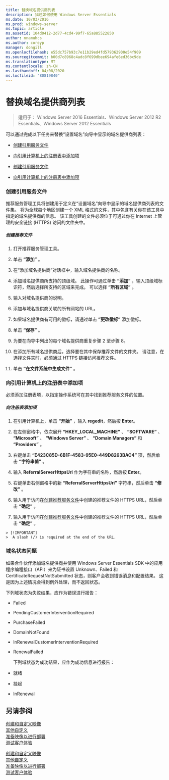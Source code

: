 ```yaml
---
title: 替换域名提供商列表
description: 描述如何使用 Windows Server Essentials
ms.date: 10/03/2016
ms.prod: windows-server
ms.topic: article
ms.assetid: 104d0412-2d77-4cd4-99f7-65a885522850
author: nnamuhcs
ms.author: coreyp
manager: dongill
ms.openlocfilehash: e55dc757b93c7e11b29ed4fd579362900e54f909
ms.sourcegitcommit: b00d7c8968c4adc8f699dbee694afe6ed36bc9de
ms.translationtype: MT
ms.contentlocale: zh-CN
ms.lasthandoff: 04/08/2020
ms.locfileid: "80819840"
---
```

# <a name="replace-the-list-of-domain-name-providers"></a>替换域名提供商列表

>适用于： Windows Server 2016 Essentials、Windows Server 2012 R2 Essentials、Windows Server 2012 Essentials

可以通过完成以下任务来替换“设置域名”向导中显示的域名提供商列表：  


-   [创建引用服务文件](Replace-the-List-of-Domain-Name-Providers.md#BKMK_ReferralFiles)  

-   [向引用计算机上的注册表中添加项](Replace-the-List-of-Domain-Name-Providers.md#BKMK_AddRegistry)  

-   [创建引用服务文件](../install/Replace-the-List-of-Domain-Name-Providers.md#BKMK_ReferralFiles)  

-   [向引用计算机上的注册表中添加项](../install/Replace-the-List-of-Domain-Name-Providers.md#BKMK_AddRegistry)  


###  <a name="create-the-referral-service-files"></a><a name="BKMK_ReferralFiles"></a>创建引用服务文件  
 推荐服务管理工具将创建用于定义在“设置域名”向导中显示的域名提供商列表的文件集。 将为全球每个地区创建一个 XML 格式的文件，其中包含有关你在该工具中指定的域名提供商的信息。 该工具创建的文件必须位于可通过你在 Internet 上管理的安全链接 (HTTPS) 访问的文件夹中。  

##### <a name="to-create-the-referral-files"></a>创建推荐文件  

1.  打开推荐服务管理工具。  

2.  单击 **“添加”** 。  

3.  在“添加域名提供商”对话框中，输入域名提供商的名称。  

4.  添加域名提供商所支持的顶级域。 此操作可通过单击 **“添加”** ，输入顶级域标识符，然后选择所支持的区域来完成。 可以选择 **“所有区域”** 。  

5.  输入对域名提供商的说明。  

6.  添加与域名提供商关联的所有网站的 URL。  

7.  如果域名提供商有可用的徽标，请通过单击 **“更改徽标”** 添加徽标。  

8.  单击 **“保存”** 。  

9. 为要在向导中列出的每个域名提供商重复步骤 2 至步骤 8。  

10. 在添加所有域名提供商后，选择要在其中保存推荐文件的文件夹。 请注意，在选择文件夹时，必须通过 HTTPS 链接访问推荐文件。  

11. 单击 **“在文件系统中生成文件”** 。  

###  <a name="add-an-entry-to-the-registry-on-the-reference-computer"></a><a name="BKMK_AddRegistry"></a>向引用计算机上的注册表中添加项  
 必须添加注册表项，以指定操作系统可在其中找到推荐服务文件的位置。  

##### <a name="to-add-a-key-to-the-registry"></a>向注册表添加项  

1.  在引用计算机上，单击 **“开始”** ，输入 **regedit**，然后按 **Enter**。  

2.  在左侧窗格中，依次展开 **“HKEY_LOCAL_MACHINE”** 、 **“SOFTWARE”** 、 **“Microsoft”** 、 **“Windows Server”** 、 **“Domain Managers”** 和 **“Providers”** 。  

3.  右键单击 **“E423C85D-6B1F-4583-95E0-449D8263BAC4”** 项，然后单击 **“字符串值”** 。  

4.  输入 **ReferralServerHttpsUri** 作为字符串的名称，然后按 **Enter**。  

5.  右键单击右侧窗格中的新 **“ReferralServerHttpsUri”** 字符串，然后单击 **“修改”** 。  


6.  输入用于访问在[创建推荐服务文件](Replace-the-List-of-Domain-Name-Providers.md#BKMK_ReferralFiles)中创建的推荐文件的 HTTPS URL，然后单击 **“确定”** 。  

6.  输入用于访问在[创建推荐服务文件](../install/Replace-the-List-of-Domain-Name-Providers.md#BKMK_ReferralFiles)中创建的推荐文件的 HTTPS URL，然后单击 **“确定”** 。  


~~~
> [!IMPORTANT]
>  A slash (/) is required at the end of the URL.  
~~~

###  <a name="domain-name-status-issues"></a><a name="BKMK_ReplaceDomainNameProviders"></a>域名状态问题  
 如果合作伙伴添加域名提供商并使用 Windows Server Essentials SDK 中的应用程序编程接口（API）来为证书设置 Unknown、Failed 和 CertificateRequestNotSubmitted 状态，则客户会收到错误消息和配置结果。 这是因为上述情况会得到例外处理，而不返回状态。  

 下列域状态为失败结果，应作为错误进行报告：  

- Failed  

- PendingCustomerInterventionRequired  

- PurchaseFailed  

- DomainNotFound  

- InRenewalCustomerInterventionRequired  

- RenewalFailed  

  下列域状态为成功结果，应作为成功信息进行报告：  

- 就绪  

- 挂起  

- InRenewal  

## <a name="see-also"></a>另请参阅  

 [创建和自定义映像](Creating-and-Customizing-the-Image.md)   
 [其他自定义](Additional-Customizations.md)   
 [准备映像以进行部署](Preparing-the-Image-for-Deployment.md)   
 [测试客户体验](Testing-the-Customer-Experience.md)

 [创建和自定义映像](../install/Creating-and-Customizing-the-Image.md)   
 [其他自定义](../install/Additional-Customizations.md)   
 [准备映像以进行部署](../install/Preparing-the-Image-for-Deployment.md)   
 [测试客户体验](../install/Testing-the-Customer-Experience.md)

